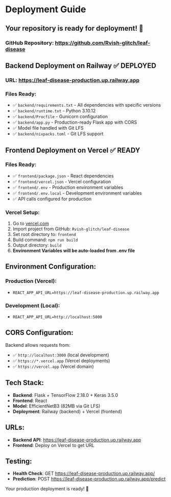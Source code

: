 # Deployment Guide

## Your repository is ready for deployment! 🚀

### GitHub Repository: https://github.com/Rvish-glitch/leaf-disease

## Backend Deployment on Railway ✅ DEPLOYED

### URL: https://leaf-disease-production.up.railway.app

### Files Ready:
- ✅ `backend/requirements.txt` - All dependencies with specific versions
- ✅ `backend/runtime.txt` - Python 3.10.12
- ✅ `backend/Procfile` - Gunicorn configuration 
- ✅ `backend/app.py` - Production-ready Flask app with CORS
- ✅ Model file handled with Git LFS
- ✅ `backend/nixpacks.toml` - Git LFS support

## Frontend Deployment on Vercel ✅ READY

### Files Ready:
- ✅ `frontend/package.json` - React dependencies
- ✅ `frontend/vercel.json` - Vercel configuration
- ✅ `frontend/.env` - Production environment variables
- ✅ `frontend/.env.local` - Development environment variables
- ✅ API calls configured for production

### Vercel Setup:
1. Go to [vercel.com](https://vercel.com)
2. Import project from GitHub: `Rvish-glitch/leaf-disease`
3. Set root directory to: `frontend`
4. Build command: `npm run build`
5. Output directory: `build`
6. **Environment Variables will be auto-loaded from .env file**

## Environment Configuration:

### Production (Vercel):
- `REACT_APP_API_URL=https://leaf-disease-production.up.railway.app`

### Development (Local):
- `REACT_APP_API_URL=http://localhost:5000`

## CORS Configuration:
Backend allows requests from:
- ✅ `http://localhost:3000` (local development)
- ✅ `https://*.vercel.app` (Vercel deployments)
- ✅ `https://vercel.app` (Vercel domain)

## Tech Stack:
- **Backend**: Flask + TensorFlow 2.18.0 + Keras 3.5.0
- **Frontend**: React 
- **Model**: EfficientNetB3 (82MB via Git LFS)
- **Deployment**: Railway (backend) + Vercel (frontend)

## URLs:
- **Backend API**: https://leaf-disease-production.up.railway.app
- **Frontend**: Deploy on Vercel to get URL

## Testing:
- **Health Check**: GET https://leaf-disease-production.up.railway.app/
- **Prediction**: POST https://leaf-disease-production.up.railway.app/predict

Your production deployment is ready! 🎉
